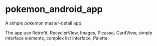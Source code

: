# pokemon_android_app

A simple pokemon master-detail app. 

The app use Retrofit, RecyclerView, Images, Picasso, CardView, simple interface elements, complex list interface, Palette.
